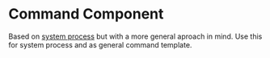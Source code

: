 # Command Component

Based on [system process](https://github.com/jakobwesthoff/systemProcess) but with a more general aproach in mind.
Use this for system process and as general command template.
